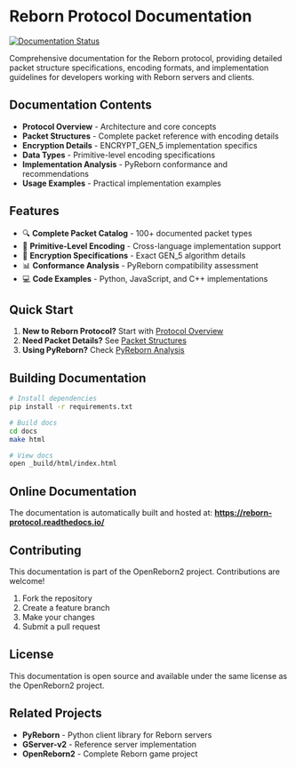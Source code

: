 # Reborn Protocol Documentation

[![Documentation Status](https://readthedocs.org/projects/reborn-protocol/badge/?version=latest)](https://reborn-protocol.readthedocs.io/en/latest/?badge=latest)

Comprehensive documentation for the Reborn protocol, providing detailed packet structure specifications, encoding formats, and implementation guidelines for developers working with Reborn servers and clients.

## Documentation Contents

- **Protocol Overview** - Architecture and core concepts
- **Packet Structures** - Complete packet reference with encoding details
- **Encryption Details** - ENCRYPT_GEN_5 implementation specifics
- **Data Types** - Primitive-level encoding specifications
- **Implementation Analysis** - PyReborn conformance and recommendations
- **Usage Examples** - Practical implementation examples

## Features

- 🔍 **Complete Packet Catalog** - 100+ documented packet types
- 🔢 **Primitive-Level Encoding** - Cross-language implementation support
- 🔐 **Encryption Specifications** - Exact GEN_5 algorithm details
- 📊 **Conformance Analysis** - PyReborn compatibility assessment
- 💻 **Code Examples** - Python, JavaScript, and C++ implementations

## Quick Start

1. **New to Reborn Protocol?** Start with [Protocol Overview](docs/protocol/overview.md)
2. **Need Packet Details?** See [Packet Structures](docs/protocol/packet-structures.md)
3. **Using PyReborn?** Check [PyReborn Analysis](docs/implementation/pyreborn-analysis.md)

## Building Documentation

```bash
# Install dependencies
pip install -r requirements.txt

# Build docs
cd docs
make html

# View docs
open _build/html/index.html
```

## Online Documentation

The documentation is automatically built and hosted at: **https://reborn-protocol.readthedocs.io/**

## Contributing

This documentation is part of the OpenReborn2 project. Contributions are welcome!

1. Fork the repository
2. Create a feature branch
3. Make your changes
4. Submit a pull request

## License

This documentation is open source and available under the same license as the OpenReborn2 project.

## Related Projects

- **PyReborn** - Python client library for Reborn servers
- **GServer-v2** - Reference server implementation
- **OpenReborn2** - Complete Reborn game project